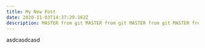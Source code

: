 ```yaml
---
title: My New Post
date: 2020-11-03T14:37:29.162Z
description: MASTER from git MASTER from git MASTER from git MASTER from git 
---
```

asdcasdcasd
